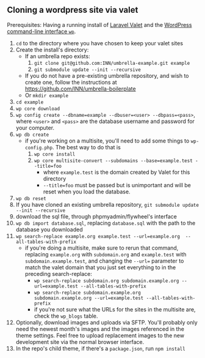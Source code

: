## Cloning a wordpress site via valet

Prerequisites: Having a running install of [Laravel Valet](https://laravel.com/docs/5.6/valet) and the [WordPress command-line interface `wp`](http://wp-cli.org/).

1. `cd` to the directory where you have chosen to keep your valet sites
2. Create the install's directory:
	- If an umbrella repo exists:
		1. `git clone git@github.com:INN/umbrella-example.git example`
		2. `git submodule update --init --recursive`
	- If you do not have a pre-existing umbrella repository, and wish to create one, follow the instructions at https://github.com/INN/umbrella-boilerplate
	- Or `mkdir example`
3. `cd example`
4. `wp core download`
5. `wp config create --dbname=example --dbuser=<user> --dbpass=<pass>`, where `<user>` and `<pass>` are the database username and password for your computer.
6. `wp db create`
	- if you're working on a multisite, you'll need to add some things to `wp-config.php`. The best way to do that is
		1. `wp core install `
		2. `wp core multisite-convert --subdomains --base=example.test --title=foo`
			- where `example.test` is the domain created by Valet for this directory
			- `--title=foo` must be passed but is unimportant and will be reset when you load the database.
7. `wp db reset`
8. If you have cloned an existing umbrella repository, `git submodule update --init --recursive`
9. download the sql file, through phpmyadmin/flywheel's interface
10. `wp db import database.sql`, replacing `database.sql` with the path to the database you downloaded
11. `wp search-replace example.org example.test --url=example.org  --all-tables-with-prefix`
	- if you're doing a multisite, make sure to rerun that command, replacing `example.org` with `subdomain.org` and `example.test` with `subdomain.example.test`, and changing the `--url=` parameter to match the valet domain that you just set everything to in the preceding search-replace:
		- `wp search-replace subdomain.org subdomain.example.org --url=example.test --all-tables-with-prefix`
		- `wp search-replace subdomain.example.org subdomain.example.org --url=example.test --all-tables-with-prefix`
		- if you're not sure what the URLs for the sites in the multisite are, check the `wp_blogs` table.
12. Optionally, download images and uploads via SFTP. You'll probably only need the newest month's images and the images referenced in the theme settings. Feel free to upload replacement images to the new development site via the normal browser interface.
13. In the repo's child theme, if there's a `package.json`, run `npm install`
